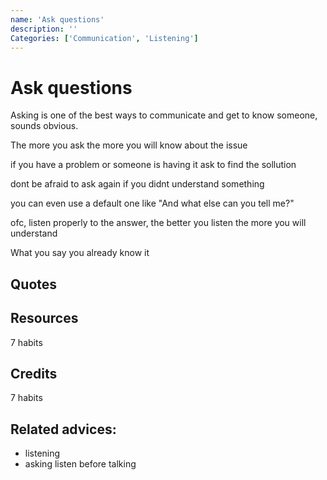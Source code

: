 ```yaml
---
name: 'Ask questions'
description: ''
Categories: ['Communication', 'Listening']
---
```

# Ask questions

Asking is one of the best ways to communicate and get to know someone, sounds obvious.

The more you ask the more you will know about the issue

if you have a problem or someone is having it ask to find the sollution

dont be afraid to ask again if you didnt understand something

you can even use a default one like "And what else can you tell me?"

ofc, listen properly to the answer, the better you listen the more you will understand

What you say you already know it

## Quotes

## Resources

7 habits

## Credits

7 habits

## Related advices:

- listening
- asking
listen before talking
